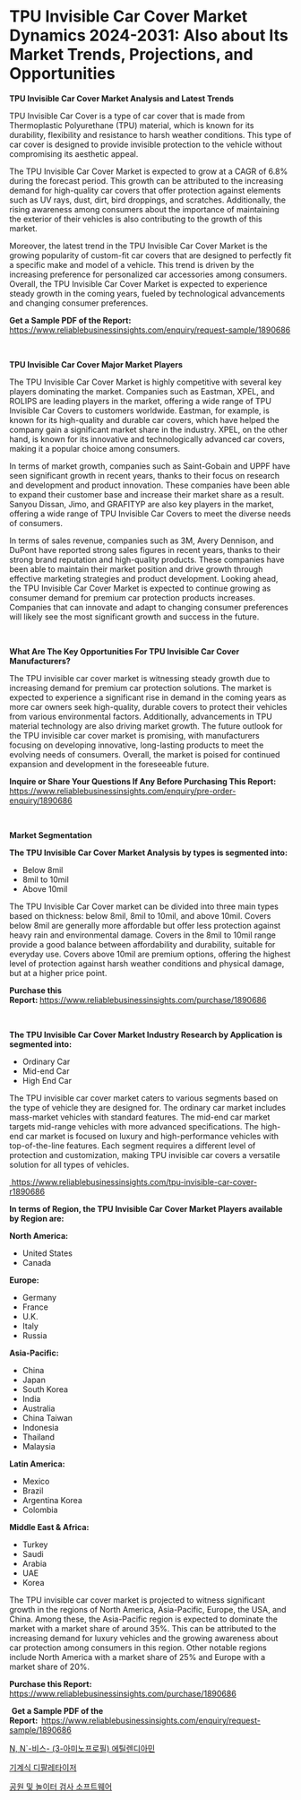 <p><h1>TPU Invisible Car Cover Market Dynamics 2024-2031: Also about Its Market Trends, Projections, and Opportunities</h1></p><p><strong>TPU Invisible Car Cover Market Analysis and Latest Trends</strong></p>
<p><p>TPU Invisible Car Cover is a type of car cover that is made from Thermoplastic Polyurethane (TPU) material, which is known for its durability, flexibility and resistance to harsh weather conditions. This type of car cover is designed to provide invisible protection to the vehicle without compromising its aesthetic appeal.</p><p>The TPU Invisible Car Cover Market is expected to grow at a CAGR of 6.8% during the forecast period. This growth can be attributed to the increasing demand for high-quality car covers that offer protection against elements such as UV rays, dust, dirt, bird droppings, and scratches. Additionally, the rising awareness among consumers about the importance of maintaining the exterior of their vehicles is also contributing to the growth of this market.</p><p>Moreover, the latest trend in the TPU Invisible Car Cover Market is the growing popularity of custom-fit car covers that are designed to perfectly fit a specific make and model of a vehicle. This trend is driven by the increasing preference for personalized car accessories among consumers. Overall, the TPU Invisible Car Cover Market is expected to experience steady growth in the coming years, fueled by technological advancements and changing consumer preferences.</p></p>
<p><strong>Get a Sample PDF of the Report:&nbsp;</strong> <a href="https://www.reliablebusinessinsights.com/enquiry/request-sample/1890686">https://www.reliablebusinessinsights.com/enquiry/request-sample/1890686</a></p>
<p>&nbsp;</p>
<p><strong>TPU Invisible Car Cover Major Market Players</strong></p>
<p><p>The TPU Invisible Car Cover Market is highly competitive with several key players dominating the market. Companies such as Eastman, XPEL, and ROLIPS are leading players in the market, offering a wide range of TPU Invisible Car Covers to customers worldwide. Eastman, for example, is known for its high-quality and durable car covers, which have helped the company gain a significant market share in the industry. XPEL, on the other hand, is known for its innovative and technologically advanced car covers, making it a popular choice among consumers.</p><p>In terms of market growth, companies such as Saint-Gobain and UPPF have seen significant growth in recent years, thanks to their focus on research and development and product innovation. These companies have been able to expand their customer base and increase their market share as a result. Sanyou Dissan, Jimo, and GRAFITYP are also key players in the market, offering a wide range of TPU Invisible Car Covers to meet the diverse needs of consumers.</p><p>In terms of sales revenue, companies such as 3M, Avery Dennison, and DuPont have reported strong sales figures in recent years, thanks to their strong brand reputation and high-quality products. These companies have been able to maintain their market position and drive growth through effective marketing strategies and product development. Looking ahead, the TPU Invisible Car Cover Market is expected to continue growing as consumer demand for premium car protection products increases. Companies that can innovate and adapt to changing consumer preferences will likely see the most significant growth and success in the future.</p></p>
<p>&nbsp;</p>
<p><strong>What Are The Key Opportunities For TPU Invisible Car Cover Manufacturers?</strong></p>
<p><p>The TPU invisible car cover market is witnessing steady growth due to increasing demand for premium car protection solutions. The market is expected to experience a significant rise in demand in the coming years as more car owners seek high-quality, durable covers to protect their vehicles from various environmental factors. Additionally, advancements in TPU material technology are also driving market growth. The future outlook for the TPU invisible car cover market is promising, with manufacturers focusing on developing innovative, long-lasting products to meet the evolving needs of consumers. Overall, the market is poised for continued expansion and development in the foreseeable future.</p></p>
<p><strong>Inquire or Share Your Questions If Any Before Purchasing This Report:</strong> <a href="https://www.reliablebusinessinsights.com/enquiry/pre-order-enquiry/1890686">https://www.reliablebusinessinsights.com/enquiry/pre-order-enquiry/1890686</a></p>
<p>&nbsp;</p>
<p><strong>Market Segmentation</strong></p>
<p><strong>The TPU Invisible Car Cover Market Analysis by types is segmented into:</strong></p>
<p><ul><li>Below 8mil</li><li>8mil to 10mil</li><li>Above 10mil</li></ul></p>
<p><p>The TPU Invisible Car Cover market can be divided into three main types based on thickness: below 8mil, 8mil to 10mil, and above 10mil. Covers below 8mil are generally more affordable but offer less protection against heavy rain and environmental damage. Covers in the 8mil to 10mil range provide a good balance between affordability and durability, suitable for everyday use. Covers above 10mil are premium options, offering the highest level of protection against harsh weather conditions and physical damage, but at a higher price point.</p></p>
<p><strong>Purchase this Report:&nbsp;</strong><a href="https://www.reliablebusinessinsights.com/purchase/1890686">https://www.reliablebusinessinsights.com/purchase/1890686</a></p>
<p>&nbsp;</p>
<p><strong>The TPU Invisible Car Cover Market Industry Research by Application is segmented into:</strong></p>
<p><ul><li>Ordinary Car</li><li>Mid-end Car</li><li>High End Car</li></ul></p>
<p><p>The TPU invisible car cover market caters to various segments based on the type of vehicle they are designed for. The ordinary car market includes mass-market vehicles with standard features. The mid-end car market targets mid-range vehicles with more advanced specifications. The high-end car market is focused on luxury and high-performance vehicles with top-of-the-line features. Each segment requires a different level of protection and customization, making TPU invisible car covers a versatile solution for all types of vehicles.</p></p>
<p><a href="https://www.reliablebusinessinsights.com/tpu-invisible-car-cover-r1890686">&nbsp;https://www.reliablebusinessinsights.com/tpu-invisible-car-cover-r1890686</a></p>
<p><strong>In terms of Region, the TPU Invisible Car Cover Market Players available by Region are:</strong></p>
<p>
    <p> <strong> North America: </strong>
        <ul>
            <li>United States</li>
            <li>Canada</li>
        </ul>
        </p> 
    <p> <strong> Europe: </strong>
        <ul>
            <li>Germany</li>
            <li>France</li>
            <li>U.K.</li>
            <li>Italy</li>
            <li>Russia</li>
        </ul>
        </p> 
    <p> <strong> Asia-Pacific: </strong>
        <ul>
            <li>China</li>
            <li>Japan</li>
            <li>South Korea</li>
            <li>India</li>
            <li>Australia</li>
            <li>China Taiwan</li>
            <li>Indonesia</li>
            <li>Thailand</li>
            <li>Malaysia</li>
        </ul>
        </p> 
    <p> <strong> Latin America: </strong>
        <ul>
            <li>Mexico</li>
            <li>Brazil</li>
            <li>Argentina Korea</li>
            <li>Colombia</li>
        </ul>
        </p> 
    <p> <strong> Middle East & Africa: </strong>
        <ul>
            <li>Turkey</li>
            <li>Saudi</li>
            <li>Arabia</li>
            <li>UAE</li>
            <li>Korea</li>
        </ul>
    </p>
    </p>
<p><p>The TPU invisible car cover market is projected to witness significant growth in the regions of North America, Asia-Pacific, Europe, the USA, and China. Among these, the Asia-Pacific region is expected to dominate the market with a market share of around 35%. This can be attributed to the increasing demand for luxury vehicles and the growing awareness about car protection among consumers in this region. Other notable regions include North America with a market share of 25% and Europe with a market share of 20%.</p></p>
<p><strong>Purchase this Report: </strong><a href="https://www.reliablebusinessinsights.com/purchase/1890686">https://www.reliablebusinessinsights.com/purchase/1890686</a></p>
<p>&nbsp;<strong>Get a Sample PDF of the Report:&nbsp;&nbsp;</strong><a href="https://www.reliablebusinessinsights.com/enquiry/request-sample/1890686">https://www.reliablebusinessinsights.com/enquiry/request-sample/1890686</a></p>
<p><strong></strong></p>
<p><p><a href="https://medium.com/@josefarice/n-n-bis-3-aminopropyl-ethylenediamine-%EC%8B%9C%EC%9E%A5-%EA%B7%9C%EB%AA%A8-%EC%A0%90%EC%9C%A0%EC%9C%A8-%EB%B0%8F-%ED%8A%B8%EB%A0%8C%EB%93%9C-%EB%B6%84%EC%84%9D-%EB%B3%B4%EA%B3%A0%EC%84%9C-%EC%B5%9C%EC%A2%85-%EC%82%AC%EC%9A%A9%EC%B2%98-%EC%95%A0%ED%94%8C%EB%A6%AC%EC%BC%80%EC%9D%B4%EC%85%98-i-%EC%95%A0%ED%94%8C%EB%A6%AC%EC%BC%80%EC%9D%B4%EC%85%98-ii-%EC%9B%90%EB%A3%8C%EB%A1%9C-340bc0f43dbe">N, N`-비스- (3-아미노프로필) 에틸렌디아민</a></p><p><a href="https://github.com/jntpkh496620/Market-Research-Report-List-2/blob/main/3491984145151.md">기계식 디팔레타이저</a></p><p><a href="https://medium.com/@joeyjohns20/%ED%8C%8C%ED%81%AC-%EB%B0%8F-%EB%86%80%EC%9D%B4%ED%84%B0-%EA%B2%80%EC%82%AC-%EC%86%8C%ED%94%84%ED%8A%B8%EC%9B%A8%EC%96%B4-%EC%8B%9C%EC%9E%A5-%EA%B7%9C%EB%AA%A8-%EC%A0%90%EC%9C%A0%EC%9C%A8-%EB%B0%8F-%ED%8A%B8%EB%A0%8C%EB%93%9C-%EB%B6%84%EC%84%9D-%EB%B3%B4%EA%B3%A0%EC%84%9C-%EC%B5%9C%EC%A2%85-%EC%82%AC%EC%9A%A9-%EC%95%BC%EC%99%B8-%EB%86%80%EC%9D%B4%EA%B3%B5%EA%B0%84-%EA%B2%80%EC%82%AC-%EC%8B%A4%EB%82%B4-%EC%86%8C%ED%94%84%ED%8A%B8-%ED%94%8C%EB%A0%88%EC%9D%B4-%EA%B2%80%EC%82%AC-%EA%B8%B0%ED%83%80-%EC%9B%90%EC%9E%90%EC%9E%AC%EB%B3%84-2031%EB%85%84%EA%B9%8C%EC%A7%80-%EC%98%88%EC%B8%A1-1f6f1b6150d5">공원 및 놀이터 검사 소프트웨어</a></p></p>